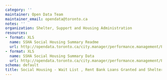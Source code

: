 ```yaml
---
category: ''
maintainer: Open Data Team
maintainer_email: opendata@toronto.ca
notes: ''
organization: Shelter, Support and Housing Administration
resources:
- format: XLS
  name: SSHA Social Housing Summary Readme
  url: http://opendata.toronto.ca/city.manager/performance.management/PM_SocialHousingWaitLoansandUseSummaryReadme.xls
- format: XLS
  name: SSHA Social Housing Summary Data
  url: http://opendata.toronto.ca/city.manager/performance.management/PM_SSHA.xls
schema: default
title: Social Housing - Wait List , Rent Bank Loans Granted and Shelter Use Summary
---
```

